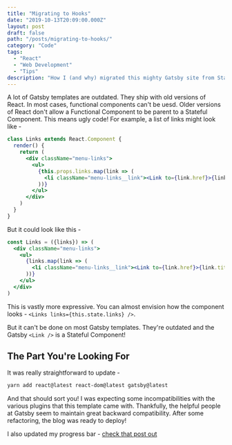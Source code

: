 ```yaml
---
title: "Migrating to Hooks"
date: "2019-10-13T20:09:00.000Z"
layout: post
draft: false
path: "/posts/migrating-to-hooks/"
category: "Code"
tags:
  - "React"
  - "Web Development"
  - "Tips"
description: "How I (and why) migrated this mighty Gatsby site from Stateful Components to Functional Components."
---
```


A lot of Gatsby templates are outdated. They ship with old versions of React. In most cases, functional components can't be uesd. Older versions of React don't allow a Functional Component to be parent to a Stateful Component. This means ugly code! For example, a list of links might look like -
```jsx
class Links extends React.Component {
  render() {
    return (
      <div className="menu-links">
        <ul>
          {this.props.links.map(link => (
            <li className="menu-links__link"><Link to={link.href}>{link.title}</Link></li>
          ))}
        </ul>
      </div>
    )
  }
}
```

But it could look like this -
```jsx
const Links = ({links}) => (
  <div className="menu-links">
    <ul>
      {links.map(link => (
        <li className="menu-links__link"><Link to={link.href}>{link.title}</Link></li>
      ))}
    </ul>
  </div>
)
```

This is vastly more expressive. You can almost envision how the component looks - `<Links links={this.state.links} />`. 

But it can't be done on most Gatsby templates. They're outdated and the Gatsby `<Link />` is a Stateful Component! 

## The Part You're Looking For
It was really straightforward to update -
```zsh
yarn add react@latest react-dom@latest gatsby@latest
```

And that should sort you! I was expecting some incompatibilities with the various plugins that this template came with. Thankfully, the helpful people at Gatsby seem to maintain great backward compatibility. After some refactoring, the blog was ready to deploy!

I also updated my progress bar - [check that post out](/posts/react-scroll-bars#hooks)